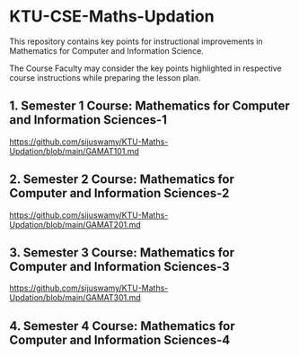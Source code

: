 # KTU-CSE-Maths-Updation
This repository contains key points for instructional improvements in Mathematics for Computer and Information Science.

The Course Faculty may consider the key points highlighted in respective course instructions while preparing the lesson plan.

## 1. Semester 1 Course: Mathematics for Computer and Information Sciences-1
   <https://github.com/sijuswamy/KTU-Maths-Updation/blob/main/GAMAT101.md>
## 2. Semester 2 Course: Mathematics for Computer and Information Sciences-2
   <https://github.com/sijuswamy/KTU-Maths-Updation/blob/main/GAMAT201.md>
## 3. Semester 3 Course: Mathematics for Computer and Information Sciences-3
   <https://github.com/sijuswamy/KTU-Maths-Updation/blob/main/GAMAT301.md>
## 4. Semester 4 Course: Mathematics for Computer and Information Sciences-4
